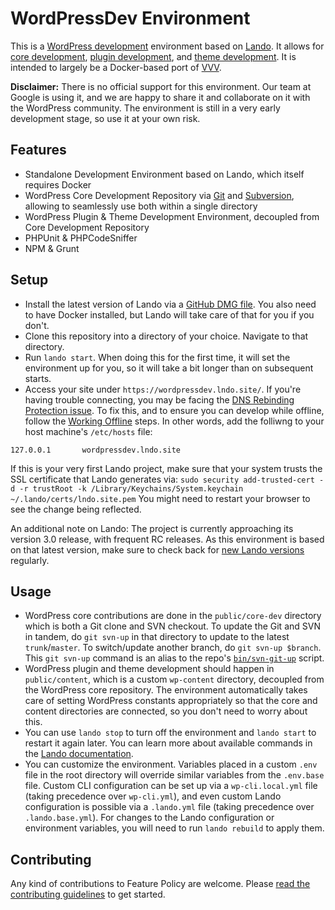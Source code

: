 # WordPressDev Environment

This is a [WordPress development](https://make.wordpress.org) environment based on [Lando](https://docs.devwithlando.io/). It allows for [core development](https://make.wordpress.org/core/), [plugin development](https://make.wordpress.org/plugins/), and [theme development](https://make.wordpress.org/themes/). It is intended to largely be a Docker-based port of [VVV](https://varyingvagrantvagrants.org/).

**Disclaimer:** There is no official support for this environment. Our team at Google is using it, and we are happy to share it and collaborate on it with the WordPress community. The environment is still in a very early development stage, so use it at your own risk.

## Features

* Standalone Development Environment based on Lando, which itself requires Docker
* WordPress Core Development Repository via [Git](https://github.com/WordPress/wordpress-develop) and [Subversion](https://core.trac.wordpress.org/browser/trunk/), allowing to seamlessly use both within a single directory
* WordPress Plugin & Theme Development Environment, decoupled from Core Development Repository
* PHPUnit & PHPCodeSniffer
* NPM & Grunt

## Setup

* Install the latest version of Lando via a [GitHub DMG file](https://github.com/lando/lando/releases). You also need to have Docker installed, but Lando will take care of that for you if you don't.
* Clone this repository into a directory of your choice. Navigate to that directory.
* Run `lando start`. When doing this for the first time, it will set the environment up for you, so it will take a bit longer than on subsequent starts.
* Access your site under `https://wordpressdev.lndo.site/`. If you're having trouble connecting, you may be facing the [DNS Rebinding Protection issue](https://docs.devwithlando.io/issues/dns-rebind.html). To fix this, and to ensure you can develop while offline, follow the [Working Offline](https://docs.devwithlando.io/config/proxy.html#working-offline-or-using-custom-domains) steps. In other words, add the folliwng to your host machine's `/etc/hosts` file:
```
127.0.0.1       wordpressdev.lndo.site
```

If this is your very first Lando project, make sure that your system trusts the SSL certificate that Lando generates via: `sudo security add-trusted-cert -d -r trustRoot -k /Library/Keychains/System.keychain ~/.lando/certs/lndo.site.pem` You might need to restart your browser to see the change being reflected.

An additional note on Lando: The project is currently approaching its version 3.0 release, with frequent RC releases. As this environment is based on that latest version, make sure to check back for [new Lando versions](https://github.com/lando/lando/releases) regularly.

## Usage

* WordPress core contributions are done in the `public/core-dev` directory which is both a Git clone and SVN checkout. To update the Git and SVN in tandem, do `git svn-up` in that directory to update to the latest `trunk`/`master`. To switch/update another branch, do `git svn-up $branch`. This `git svn-up` command is an alias to the repo's [`bin/svn-git-up`](bin/svn-git-up) script.
* WordPress plugin and theme development should happen in `public/content`, which is a custom `wp-content` directory, decoupled from the WordPress core repository. The environment automatically takes care of setting WordPress constants appropriately so that the core and content directories are connected, so you don't need to worry about this.
* You can use `lando stop` to turn off the environment and `lando start` to restart it again later. You can learn more about available commands in the [Lando documentation](https://docs.devwithlando.io/).
* You can customize the environment. Variables placed in a custom `.env` file in the root directory will override similar variables from the `.env.base` file. Custom CLI configuration can be set up via a `wp-cli.local.yml` file (taking precedence over `wp-cli.yml`), and even custom Lando configuration is possible via a `.lando.yml` file (taking precedence over `.lando.base.yml`). For changes to the Lando configuration or environment variables, you will need to run `lando rebuild` to apply them.

## Contributing

Any kind of contributions to Feature Policy are welcome. Please [read the contributing guidelines](https://github.com/GoogleChromeLabs/wordpressdev/blob/master/CONTRIBUTING.md) to get started.
